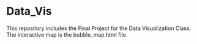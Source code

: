 # Data_Vis
This repository includes the Final Project for the Data Visualization Class. The interactive map is the bubble_map.html file. 
